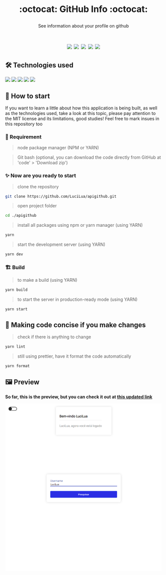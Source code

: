 # <p align="center">:octocat: GitHub Info :octocat:</p>

<p align="center">See information about your profile on github</p>

<h1 align="center">
<img src="https://img.shields.io/apm/l/react?style=flat-square"> <img src="https://img.shields.io/github/stars/LuciLua/apigithub?style=flat-square">
<img src="https://img.shields.io/github/last-commit/LuciLua/apigithub?style=flat-square"> <img src="https://img.shields.io/github/commit-activity/w/LuciLua/apigithub?style=flat-square"> <img src="https://img.shields.io/github/languages/code-size/LuciLua/apigithub">

## 🛠 Technologies used

<img src="https://img.shields.io/badge/HTML5-E34F26?style=for-the-badge&logo=html5&logoColor=white"> <img src="https://img.shields.io/badge/JavaScript-F7DF1E?style=for-the-badge&logo=javascript&logoColor=black"> <img src="https://img.shields.io/badge/Sass-CC6699?style=for-the-badge&logo=sass&logoColor=white">
<img src="https://img.shields.io/badge/React-20232A?style=for-the-badge&logo=react&logoColor=61DAFB">
<img src="https://img.shields.io/badge/Next-black?style=for-the-badge&logo=next.js&logoColor=white">

## 🚀 How to start

If you want to learn a little about how this application is being built, as well as the technologies used, take a look at this topic, please pay attention to the MIT license and its limitations, good studies! Feel free to mark insues in this repository too

### 📌 Requirement

> node package manager (NPM or YARN)

> Git bash (optional, you can download the code directly from GitHub at 'code' > 'Download zip')

### ✨ Now are you ready to start

> clone the repository

```bash
git clone https://github.com/LuciLua/apigithub.git
```

> open project folder

```bash
cd ./apigithub
```

> install all packages using npm or yarn manager (using YARN)

```bash
yarn
```

> start the development server (using YARN)

```bash
yarn dev
```

### 🏗 Build

> to make a build (using YARN)

```bash
yarn build
```

> to start the server in production-ready mode (using YARN)

```bash
yarn start
```

## 👥 Making code concise if you make changes

> check if there is anything to change

```bash
yarn lint
```

> still using prettier, have it format the code automatically

```bash
yarn format
```

## 🖼 Preview

**So far, this is the preview, but you can check it out at [this updated link](https://socialmusic.vercel.app/)**

<img src="./screenshot.png"/>
